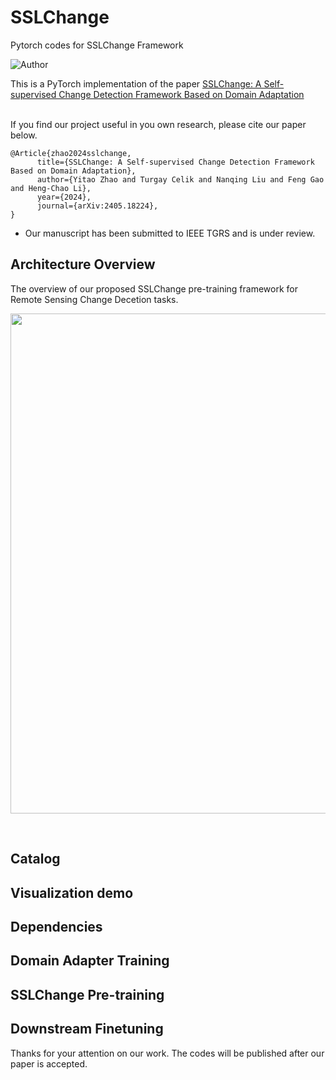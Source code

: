 # SSLChange
Pytorch codes for SSLChange Framework

![Author](https://img.shields.io/badge/Author-MarsZYT-orange.svg)

This is a PyTorch implementation of the paper [SSLChange: A Self-supervised Change Detection Framework Based on Domain Adaptation](https://arxiv.org/abs/2405.18224)

<br>
If you find our project useful in you own research, please cite our paper below.

```
@Article{zhao2024sslchange,
      title={SSLChange: A Self-supervised Change Detection Framework Based on Domain Adaptation}, 
      author={Yitao Zhao and Turgay Celik and Nanqing Liu and Feng Gao and Heng-Chao Li},
      year={2024},
      journal={arXiv:2405.18224},
}
```

* Our manuscript has been submitted to IEEE TGRS and is under review. 

## Architecture Overview
The overview of our proposed SSLChange pre-training framework for Remote Sensing Change Decetion tasks.  
<p align="center">
      <img src="https://github.com/MarsZhaoYT/SSLChange/blob/main/imgs/SSLChange.jpg", width=800>
</p>
<br>

## Catalog


## Visualization demo


## Dependencies


## Domain Adapter Training


## SSLChange Pre-training


## Downstream Finetuning

Thanks for your attention on our work. The codes will be published after our paper is accepted. 

